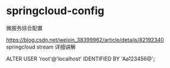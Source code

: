 # springcloud-config
微服务综合配置

https://blog.csdn.net/weixin_38399962/article/details/82192340     springcloud stream 详细讲解


ALTER USER 'root'@'localhost' IDENTIFIED BY 'Aa123456@';

